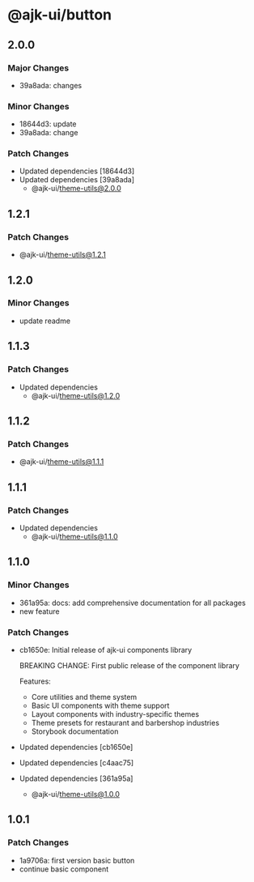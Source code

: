 # @ajk-ui/button

## 2.0.0

### Major Changes

- 39a8ada: changes

### Minor Changes

- 18644d3: update
- 39a8ada: change

### Patch Changes

- Updated dependencies [18644d3]
- Updated dependencies [39a8ada]
  - @ajk-ui/theme-utils@2.0.0

## 1.2.1

### Patch Changes

- @ajk-ui/theme-utils@1.2.1

## 1.2.0

### Minor Changes

- update readme

## 1.1.3

### Patch Changes

- Updated dependencies
  - @ajk-ui/theme-utils@1.2.0

## 1.1.2

### Patch Changes

- @ajk-ui/theme-utils@1.1.1

## 1.1.1

### Patch Changes

- Updated dependencies
  - @ajk-ui/theme-utils@1.1.0

## 1.1.0

### Minor Changes

- 361a95a: docs: add comprehensive documentation for all packages
- new feature

### Patch Changes

- cb1650e: Initial release of ajk-ui components library

  BREAKING CHANGE: First public release of the component library

  Features:

  - Core utilities and theme system
  - Basic UI components with theme support
  - Layout components with industry-specific themes
  - Theme presets for restaurant and barbershop industries
  - Storybook documentation

- Updated dependencies [cb1650e]
- Updated dependencies [c4aac75]
- Updated dependencies [361a95a]
  - @ajk-ui/theme-utils@1.0.0

## 1.0.1

### Patch Changes

- 1a9706a: first version basic button
- continue basic component
